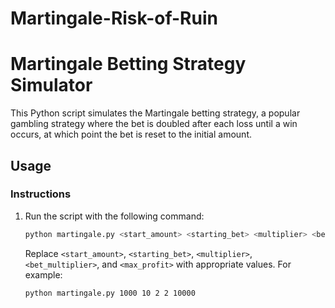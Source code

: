 # Martingale-Risk-of-Ruin
# Martingale Betting Strategy Simulator

This Python script simulates the Martingale betting strategy, a popular gambling strategy where the bet is doubled after each loss until a win occurs, at which point the bet is reset to the initial amount.

## Usage

### Instructions

1. Run the script with the following command:

   ```bash
   python martingale.py <start_amount> <starting_bet> <multiplier> <bet_multiplier> <max_profit>
   ```

   Replace `<start_amount>`, `<starting_bet>`, `<multiplier>`, `<bet_multiplier>`, and `<max_profit>` with appropriate values. For example:

   ```bash
   python martingale.py 1000 10 2 2 10000
   ```
